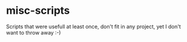 misc-scripts
============

Scripts that were usefull at least once, don't fit in any project, yet I don't want to throw away :-)